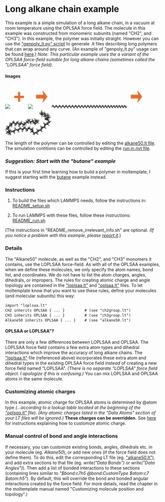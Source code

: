 Long alkane chain example
==============
This example is a simple simulation of a long alkane chain, in a vacuum at room temperature using the OPLSAA force field.  The molecule in this example was constructed from monomeric subunits (named "CH2", and "CH3").  In this example, the polymer was initially straight.  However you can use the ["genpoly_lt.py" script](../../../../doc/doc_genpoly_lt.md) to generate .lt files describing long polymers that can wrap around any curve.  (An example of "genpoly_lt.py" usage can be found [here](../../../coarse_grained/DNA_models/dsDNA_only/2strands/3bp_2particles/confined_viral_DNA).)  *Note: This particular example uses the a variant of the OPLSAA force-field suitable for long alkane chains (sometimes called the "LOPLSAA" force field).*


#### Images

<img src="images/ch2_ry90.jpg" width=110> <img src="images/plus.svg" height=80> <img src="images/ch3_ry60.jpg" width=110>
<img src="images/rightarrow.svg" height=80> <img src="images/alkane50_t=0_straight.jpg" width=250> <img src="images/rightarrow.svg" height=80> <img src="images/alkane50_t=1ns_equilibrated.jpg" width=150>

The length of the polymer can be controlled by editing the [alkane50.lt file](moltemplate_files/alkane50.lt).  The simulation contitions can be controlled by editing the [run.in.nvt file](run.in.nvt).


### *Suggestion: Start with the "butane" example*

If this is your first time learning how to build a polymer in moltemplate,
I suggest starting with the [butane](../butane) example instead.


### Instructions

1) To build the files which LAMMPS needs, follow the instructions in:
[README_setup.sh](README_setup.sh)

2) To run LAMMPS with these files, follow these instructions:
[README_run.sh](README_run.sh)

(The instructions in "README_remove_irrelevant_info.sh" are optional.  *(If you notice a problem with this example, please [report it](../README.md).*)


### Details

The "Alkane50" molecule, as well as the "CH2", and "CH3" monomers it contains, use the LOPLSAA force-field.  As with all of the OPLSAA examples, when we define these molecules, we only specify the atom names, bond list, and coordinates.  We do not have to list the atom charges, angles, dihedrals, or impropers.  The rules for creating atomic charge and angle topology are contained in the ["loplsaa.lt"](../../../../moltemplate/force_fields/loplsaa.lt) and  ["oplsaa.lt"](../../../../moltemplate/force_fields/oplsaa.lt) files.  To let moltemplate know that you want to use these rules, define your molecules (and molecular subunits) this way:


```
import "loplsaa.lt"
CH2 inherits OPLSAA { ... }         # (see "ch2group.lt")
CH3 inherits OPLSAA { ... }         # (see "ch3group.lt")
Alkane50 inherits OPLSAA { ... }    # (see "alkane50.lt")
```


#### OPLSAA or LOPLSAA"?

There are only a few differences between LOPLSAA and OPLSAA.  The LOPLSAA force field contains a few extra atom types and dihedral interactions which improve the accuracy of long alkane chains.  The ["loplsaa.lt"](../../../../moltemplate/force_fields/loplsaa.lt) file (referenced above) incorporates these extra atom and dihedral types in the existing OPLSAA force field *instead* of creating a new force field named "LOPLSAA".  *(There is no separate "LOPLSAA" force field object.  I apologize if this is confusing.)*  You can mix LOPLSAA and OPLSAA atoms in the same molecule.



### Customizing atomic charges

In this example, atomic charge for OPLSAA atoms is determined by @atom type
*(...according to a lookup table located at the beginning of the
["oplsaa.lt"](../../../moltemplate/force_fields/oplsaa.lt) file)*.
*(Any atomic charges listed in the "Data Atoms" section of your LT files
will be ignored.)*
**These charges can be overridden.**
See [here](../README.md#Customizing-atomic-charges-for-OPLSAA-molecules)
for instructions explaining how to customize atomic charge.


### Manual control of bond and angle interactions

If necessary, you can customize existing bonds, angles, dihedrals etc. in your molecule (eg. *Alkane50*), or add new ones (if the force field does not define them).  To do this, edit the corresponding LT file (eg. ["alkane50.lt"](./moltemplate_files/alkane50.lt)), and add extra sections to that file (eg. *write("Data Bonds")* or *write("Data Angles")*).  Then add a list of bonded interactions to these sections (containing lines similar to *"\$bond:c7h5 @bond:CustomType \$atom:c7 \$atom:h5"*).  By default, this will override the bond and bonded angular interactions created by the force field.  For more details, read the chapter in the moltemplate manual named "Customizing molecule position and topology".)

